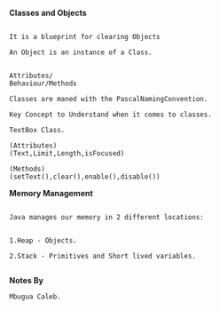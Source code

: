 **Classes and Objects**

```aidl

It is a blueprint for clearing Objects

An Object is an instance of a Class.


Attributes/
Behaviour/Methods

Classes are maned with the PascalNamingConvention.

Key Concept to Understand when it comes to classes.

TextBox Class.

(Attributes)
(Text,Limit,Length,isFocused)

(Methods)
(setText(),clear(),enable(),disable())

```


**Memory Management**

```aidl

Java manages our memory in 2 different locations:


1.Heap - Objects.

2.Stack - Primitives and Short lived variables.


```
**Notes By**

```aidl
Mbugua Caleb.

```


